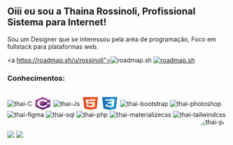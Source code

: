 ## Oiii eu sou a Thaina Rossinoli, Profissional Sistema para Internet!

 <p>Sou um Designer que se interessou pela aréa de programação, Foco em fullstack para plataformas web.</p>

<a https://roadmap.sh/u/rossinoli"><img src="https://api.roadmap.sh/v1-badge/wide/6622cb6a3a0402c7d0fe3623?variant=dark" alt="roadmap.sh"/></a>
  <a href="https://roadmap.sh/u/rossinoli"><img src="https://api.roadmap.sh/v1-badge/wide/6622cb6a3a0402c7d0fe3623?variant=dark&roadmaps=ux-design%2Cdesign-system%2Cdevops%2Cfull-stack" alt="roadmap.sh"/></a>

### Conhecimentos:
<div style="display: inline_block"><br>
   <img align="center" alt="thai-C" height="30" width="40"src="https://cdn.jsdelivr.net/gh/devicons/devicon@latest/icons/c/c-original.svg">
  <img align="center" alt="thai-Csharp" height="30" width="40" src="https://raw.githubusercontent.com/devicons/devicon/master/icons/csharp/csharp-original.svg">
  <img align="center" alt="thai-Js" height="30" width="40"src="https://cdn.jsdelivr.net/gh/devicons/devicon@latest/icons/javascript/javascript-original.svg">
  <img align="center" alt="thai-HTML" height="30" width="40" src="https://raw.githubusercontent.com/devicons/devicon/master/icons/html5/html5-original.svg">
  <img align="center" alt="thai-CSS" height="30" width="40" src="https://raw.githubusercontent.com/devicons/devicon/master/icons/css3/css3-original.svg">
  <img align="center" alt="thai-bootstrap" height="30" width="40"src="https://cdn.jsdelivr.net/gh/devicons/devicon@latest/icons/bootstrap/bootstrap-original.svg">
  <img align="center" alt="thai-photoshop" height="30" width="40"src="https://cdn.jsdelivr.net/gh/devicons/devicon@latest/icons/photoshop/photoshop-original.svg">
  <img align="center" alt="thai-figma" height="30" width="40"src="https://cdn.jsdelivr.net/gh/devicons/devicon@latest/icons/figma/figma-original.svg">
  <img align="center" alt="thai-sql" height="30" width="40"src="https://cdn.jsdelivr.net/gh/devicons/devicon@latest/icons/sqldeveloper/sqldeveloper-original.svg">
  <img align="center" alt="thai-php" height="30" width="40"src="https://cdn.jsdelivr.net/gh/devicons/devicon@latest/icons/php/php-original.svg">
  <img align="center" alt="thai-materializecss" height="30" width="40"src="https://cdn.jsdelivr.net/gh/devicons/devicon@latest/icons/materializecss/materializecss-original.svg">
  <img align="center" alt="thai-tailwindcss" height="30" width="40"src="https://cdn.jsdelivr.net/gh/devicons/devicon@latest/icons/tailwindcss/tailwindcss-original.svg">
  <img align="right" alt="thai-pic" height="150" style="border-radius:50px;" src="https://user-images.githubusercontent.com/103609562/216775574-7091a5df-9d55-4deb-b491-1ac84b7d6aec.gif">
</div>
          
  ##
  
 <div> 
  <a href="https://instagram.com/thai_rossinoli/" target="_blank"><img src="https://img.shields.io/badge/-Instagram-%23E4405F?style=for-the-badge&logo=instagram&logoColor=white" target="_blank"></a>
  <a href="https://www.linkedin.com/in/thaina-rossinoli-b23b14260/" target="_blank"><img src="https://img.shields.io/badge/-LinkedIn-%230077B5?style=for-the-badge&logo=linkedin&logoColor=white" target="_blank"></a> 
</div>
